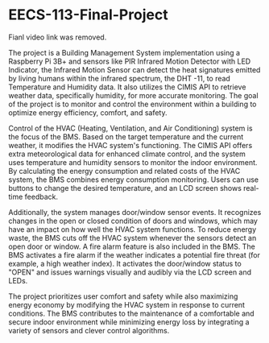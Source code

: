 # EECS-113-Final-Project
Fianl video link was removed.

The project is a Building Management System implementation using a Raspberry Pi 3B+ and sensors  like PIR Infrared Motion Detector with LED Indicator, the Infrared Motion Sensor can detect the heat  signatures emitted by living humans within the infrared spectrum, the DHT -11, to read Temperature  and Humidity data.
 It also utilizes the CIMIS API to retrieve weather data, specifically humidity, for 
more accurate monitoring. The goal of the project is to monitor and control the environment within a 
building to optimize energy efficiency, comfort, and safety.

Control of the HVAC (Heating, Ventilation, and Air Conditioning) system is the focus of the BMS. 
Based on the target temperature and the current weather, it modifies the HVAC system's functioning. 
The CIMIS API offers extra meteorological data for enhanced climate control, and the system uses 
temperature and humidity sensors to monitor the indoor environment. By calculating the energy 
consumption and related costs of the HVAC system, the BMS combines energy consumption 
monitoring. Users can use buttons to change the desired temperature, and an LCD screen shows real-time feedback.

Additionally, the system manages door/window sensor events. It recognizes changes in the open or 
closed condition of doors and windows, which may have an impact on how well the HVAC system 
functions. To reduce energy waste, the BMS cuts off the HVAC system whenever the sensors detect an 
open door or window. A fire alarm feature is also included in the BMS. The BMS activates a fire alarm 
if the weather indicates a potential fire threat (for example, a high weather index). It activates the 
door/window status to "OPEN" and issues warnings visually and audibly via the LCD screen and LEDs.

The project prioritizes user comfort and safety while also maximizing energy economy by modifying 
the HVAC system in response to current conditions. The BMS contributes to the maintenance of a 
comfortable and secure indoor environment while minimizing energy loss by integrating a variety of 
sensors and clever control algorithms.

